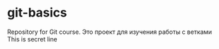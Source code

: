 # git-basics
Repository for Git course.
Это проект для изучения работы с ветками
This is secret line
